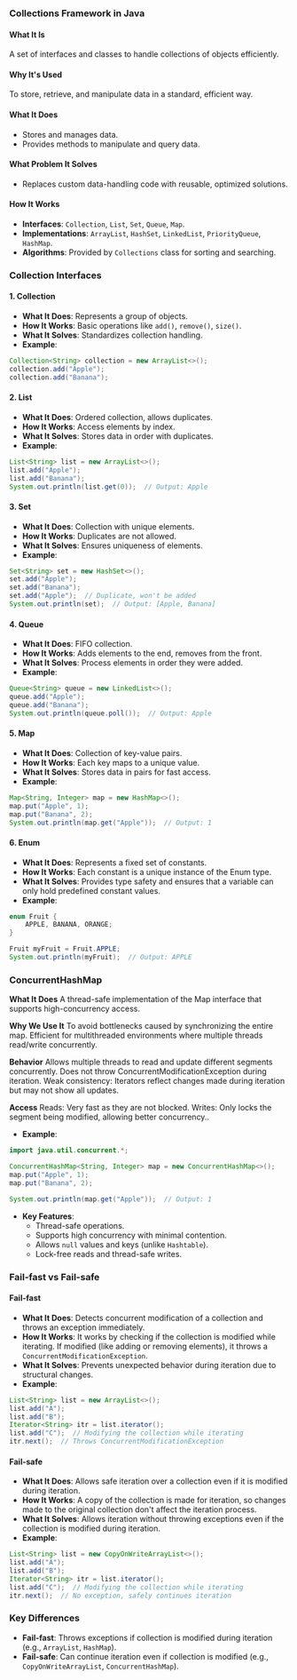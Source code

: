 
### **Collections Framework in Java**

#### **What It Is**
A set of interfaces and classes to handle collections of objects efficiently.

#### **Why It's Used**
To store, retrieve, and manipulate data in a standard, efficient way.

#### **What It Does**
- Stores and manages data.
- Provides methods to manipulate and query data.

#### **What Problem It Solves**
- Replaces custom data-handling code with reusable, optimized solutions.

#### **How It Works**
- **Interfaces**: `Collection`, `List`, `Set`, `Queue`, `Map`.
- **Implementations**: `ArrayList`, `HashSet`, `LinkedList`, `PriorityQueue`, `HashMap`.
- **Algorithms**: Provided by `Collections` class for sorting and searching.

### **Collection Interfaces**

#### **1. Collection**
- **What It Does**: Represents a group of objects.
- **How It Works**: Basic operations like `add()`, `remove()`, `size()`.
- **What It Solves**: Standardizes collection handling.
- **Example**:

```java
Collection<String> collection = new ArrayList<>();
collection.add("Apple");
collection.add("Banana");
```

#### **2. List**
- **What It Does**: Ordered collection, allows duplicates.
- **How It Works**: Access elements by index.
- **What It Solves**: Stores data in order with duplicates.
- **Example**:

```java
List<String> list = new ArrayList<>();
list.add("Apple");
list.add("Banana");
System.out.println(list.get(0));  // Output: Apple
```

#### **3. Set**
- **What It Does**: Collection with unique elements.
- **How It Works**: Duplicates are not allowed.
- **What It Solves**: Ensures uniqueness of elements.
- **Example**:

```java
Set<String> set = new HashSet<>();
set.add("Apple");
set.add("Banana");
set.add("Apple");  // Duplicate, won't be added
System.out.println(set);  // Output: [Apple, Banana]
```

#### **4. Queue**
- **What It Does**: FIFO collection.
- **How It Works**: Adds elements to the end, removes from the front.
- **What It Solves**: Process elements in order they were added.
- **Example**:

```java
Queue<String> queue = new LinkedList<>();
queue.add("Apple");
queue.add("Banana");
System.out.println(queue.poll());  // Output: Apple
```

#### **5. Map**
- **What It Does**: Collection of key-value pairs.
- **How It Works**: Each key maps to a unique value.
- **What It Solves**: Stores data in pairs for fast access.
- **Example**:

```java
Map<String, Integer> map = new HashMap<>();
map.put("Apple", 1);
map.put("Banana", 2);
System.out.println(map.get("Apple"));  // Output: 1
```

#### **6. Enum**
- **What It Does**: Represents a fixed set of constants.
- **How It Works**: Each constant is a unique instance of the Enum type.
- **What It Solves**: Provides type safety and ensures that a variable can only hold predefined constant values.
- **Example**:

```java
enum Fruit {
    APPLE, BANANA, ORANGE;
}

Fruit myFruit = Fruit.APPLE;
System.out.println(myFruit);  // Output: APPLE
```


### **ConcurrentHashMap**
**What It Does**
A thread-safe implementation of the Map interface that supports high-concurrency access.

**Why We Use It**
To avoid bottlenecks caused by synchronizing the entire map.
Efficient for multithreaded environments where multiple threads read/write concurrently.

**Behavior**
Allows multiple threads to read and update different segments concurrently.
Does not throw ConcurrentModificationException during iteration.
Weak consistency: Iterators reflect changes made during iteration but may not show all updates.

**Access**
Reads: Very fast as they are not blocked.
Writes: Only locks the segment being modified, allowing better concurrency..

- **Example**:

```java
import java.util.concurrent.*;

ConcurrentHashMap<String, Integer> map = new ConcurrentHashMap<>();
map.put("Apple", 1);
map.put("Banana", 2);

System.out.println(map.get("Apple"));  // Output: 1
```

- **Key Features**:
  - Thread-safe operations.
  - Supports high concurrency with minimal contention.
  - Allows `null` values and keys (unlike `Hashtable`).
  - Lock-free reads and thread-safe writes.

### **Fail-fast vs Fail-safe**

#### **Fail-fast**
- **What It Does**: Detects concurrent modification of a collection and throws an exception immediately.
- **How It Works**: It works by checking if the collection is modified while iterating. If modified (like adding or removing elements), it throws a `ConcurrentModificationException`.
- **What It Solves**: Prevents unexpected behavior during iteration due to structural changes.
- **Example**:

```java
List<String> list = new ArrayList<>();
list.add("A");
list.add("B");
Iterator<String> itr = list.iterator();
list.add("C");  // Modifying the collection while iterating
itr.next();  // Throws ConcurrentModificationException
```

#### **Fail-safe**
- **What It Does**: Allows safe iteration over a collection even if it is modified during iteration.
- **How It Works**: A copy of the collection is made for iteration, so changes made to the original collection don't affect the iteration process.
- **What It Solves**: Allows iteration without throwing exceptions even if the collection is modified during iteration.
- **Example**:

```java
List<String> list = new CopyOnWriteArrayList<>();
list.add("A");
list.add("B");
Iterator<String> itr = list.iterator();
list.add("C");  // Modifying the collection while iterating
itr.next();  // No exception, safely continues iteration
```

### **Key Differences**
- **Fail-fast**: Throws exceptions if collection is modified during iteration (e.g., `ArrayList`, `HashMap`).
- **Fail-safe**: Can continue iteration even if collection is modified (e.g., `CopyOnWriteArrayList`, `ConcurrentHashMap`).